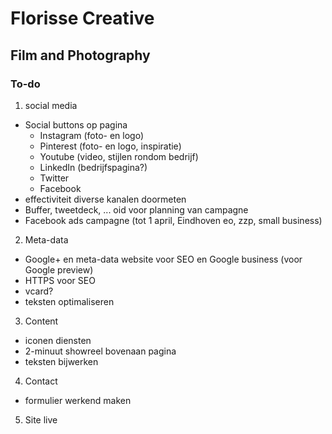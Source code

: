 # Florisse Creative
## Film and Photography

### To-do

1) social media
 - Social buttons op pagina
   - Instagram (foto- en logo)
   - Pinterest (foto- en logo, inspiratie)
   - Youtube (video, stijlen rondom bedrijf)
   - LinkedIn (bedrijfspagina?)
   - Twitter
   - Facebook
 - effectiviteit diverse kanalen doormeten
 - Buffer, tweetdeck, ... oid voor planning van campagne
 - Facebook ads campagne (tot 1 april, Eindhoven eo, zzp, small business)

2) Meta-data

- Google+ en meta-data website voor SEO en Google business (voor Google preview)
- HTTPS voor SEO
- vcard?
- teksten optimaliseren

3) Content

 - iconen diensten
 - 2-minuut showreel bovenaan pagina
 - teksten bijwerken

4) Contact

 - formulier werkend maken

5) Site live